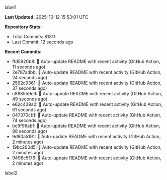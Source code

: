 
label1 
<!-- ACTIVITY_START -->
**Last Updated:** 2025-10-12 15:53:01 UTC

**Repository Stats:**
- Total Commits: 81311
- Last Commit: 12 seconds ago

**Recent Commits:**
- ffd5920b8: 🤖 Auto-update README with recent activity (GitHub Action, 11 seconds ago)
- 2e787adbb: 🤖 Auto-update README with recent activity (GitHub Action, 24 seconds ago)
- 2592c9361: 🤖 Auto-update README with recent activity (GitHub Action, 37 seconds ago)
- c888559c9: 🤖 Auto-update README with recent activity (GitHub Action, 49 seconds ago)
- e62c439a2: 🤖 Auto-update README with recent activity (GitHub Action, 61 seconds ago)
- 047370cb1: 🤖 Auto-update README with recent activity (GitHub Action, 74 seconds ago)
- bc9f96abf: 🤖 Auto-update README with recent activity (GitHub Action, 88 seconds ago)
- 9d90a5191: 🤖 Auto-update README with recent activity (GitHub Action, 2 minutes ago)
- 19bc260d5: 🤖 Auto-update README with recent activity (GitHub Action, 2 minutes ago)
- 9496c5f76: 🤖 Auto-update README with recent activity (GitHub Action, 2 minutes ago)
<!-- ACTIVITY_END -->

label2
